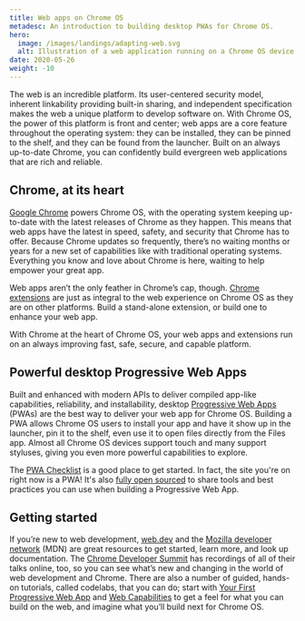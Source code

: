 ```yaml
---
title: Web apps on Chrome OS
metadesc: An introduction to building desktop PWAs for Chrome OS.
hero:
  image: /images/landings/adapting-web.svg
  alt: Illustration of a web application running on a Chrome OS device.
date: 2020-05-26
weight: -10
---
```


The web is an incredible platform. Its user-centered security model, inherent linkability providing built-in sharing, and independent specification makes the web a unique platform to develop software on. With Chrome OS, the power of this platform is front and center; web apps are a core feature throughout the operating system: they can be installed, they can be pinned to the shelf, and they can be found from the launcher. Built on an always up-to-date Chrome, you can confidently build evergreen web applications that are rich and reliable.

## Chrome, at its heart

[Google Chrome](https://www.google.com/chrome/) powers Chrome OS, with the operating system keeping up-to-date with the latest releases of Chrome as they happen. This means that web apps have the latest in speed, safety, and security that Chrome has to offer. Because Chrome updates so frequently, there’s no waiting months or years for a new set of capabilities like with traditional operating systems. Everything you know and love about Chrome is here, waiting to help empower your great app.

Web apps aren’t the only feather in Chrome’s cap, though. [Chrome extensions](https://developer.chrome.com/extensions) are just as integral to the web experience on Chrome OS as they are on other platforms. Build a stand-alone extension, or build one to enhance your web app.

With Chrome at the heart of Chrome OS, your web apps and extensions run on an always improving fast, safe, secure, and capable platform.

## Powerful desktop Progressive Web Apps

Built and enhanced with modern APIs to deliver compiled app-like capabilities, reliability, and installability, desktop [Progressive Web Apps](https://web.dev/what-are-pwas/) (PWAs) are the best way to deliver your web app for Chrome OS. Building a PWA allows Chrome OS users to install your app and have it show up in the launcher, pin it to the shelf, even use it to open files directly from the Files app. Almost all Chrome OS devices support touch and many support styluses, giving you even more powerful capabilities to explore.

The [PWA Checklist](https://web.dev/pwa-checklist/) is a good place to get started. In fact, the site you're on right now is a PWA! It's also [fully open sourced](https://github.com/chromeos/chromeos.dev) to share tools and best practices you can use when building a Progressive Web App.

## Getting started

If you’re new to web development, [web.dev](https://web.dev/) and the [Mozilla developer network](https://developer.mozilla.org/en-US/) (MDN) are great resources to get started, learn more, and look up documentation. The [Chrome Developer Summit](https://developer.chrome.com/devsummit/) has recordings of all of their talks online, too, so you can see what’s new and changing in the world of web development and Chrome. There are also a number of guided, hands-on tutorials, called codelabs, that you can do; start with [Your First Progressive Web App](https://codelabs.developers.google.com/codelabs/your-first-pwapp/index.html#0) and [Web Capabilities](https://codelabs.developers.google.com/codelabs/web-capabilities/index.html) to get a feel for what you can build on the web, and imagine what you’ll build next for Chrome OS.
